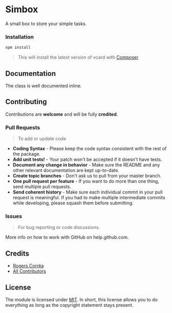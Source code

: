 # Simbox

A small box to store your simple tasks.

### Installation

```bash
npm install
```
> This will install the latest version of vcard with [Composer](https://getcomposer.org)

## Documentation

The class is well documented inline.

## Contributing

Contributions are **welcome** and will be fully **credited**.

### Pull Requests

> To add or update code

- **Coding Syntax** - Please keep the code syntax consistent with the rest of the package.
- **Add unit tests!** - Your patch won't be accepted if it doesn't have tests.
- **Document any change in behavior** - Make sure the README and any other relevant documentation are kept up-to-date.
- **Create topic branches** - Don't ask us to pull from your master branch.
- **One pull request per feature** - If you want to do more than one thing, send multiple pull requests.
- **Send coherent history** - Make sure each individual commit in your pull request is meaningful. If you had to make multiple intermediate commits while developing, please squash them before submitting.

### Issues

> For bug reporting or code discussions.

More info on how to work with GitHub on help.github.com.

## Credits

- [Rogers Corrêa](https://github.com/rogersxd)
- [All Contributors](https://github.com/rogersxd/simbox/contributors)

## License

The module is licensed under [MIT](./LICENSE.md). In short, this license allows you to do everything as long as the copyright statement stays present.
